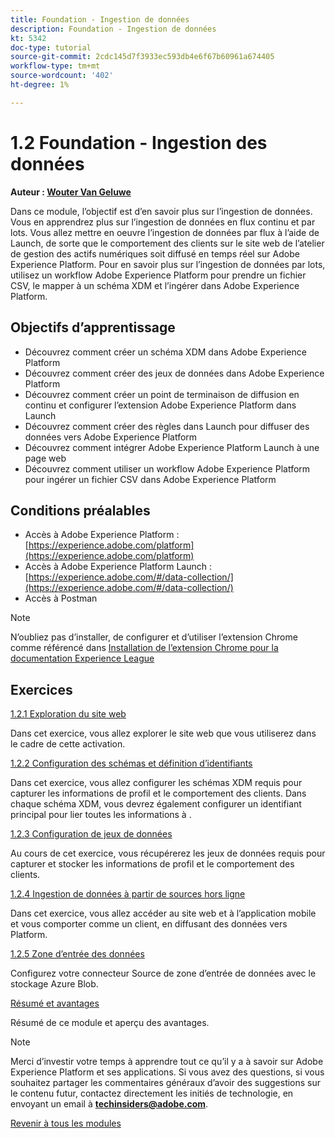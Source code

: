 ```yaml
---
title: Foundation - Ingestion de données
description: Foundation - Ingestion de données
kt: 5342
doc-type: tutorial
source-git-commit: 2cdc145d7f3933ec593db4e6f67b60961a674405
workflow-type: tm+mt
source-wordcount: '402'
ht-degree: 1%

---
```


# 1.2 Foundation - Ingestion des données

**Auteur : [Wouter Van Geluwe](https://www.linkedin.com/in/woutervangeluwe/)**

Dans ce module, l’objectif est d’en savoir plus sur l’ingestion de données. Vous en apprendrez plus sur l’ingestion de données en flux continu et par lots. Vous allez mettre en oeuvre l’ingestion de données par flux à l’aide de Launch, de sorte que le comportement des clients sur le site web de l’atelier de gestion des actifs numériques soit diffusé en temps réel sur Adobe Experience Platform. Pour en savoir plus sur l’ingestion de données par lots, utilisez un workflow Adobe Experience Platform pour prendre un fichier CSV, le mapper à un schéma XDM et l’ingérer dans Adobe Experience Platform.

## Objectifs d’apprentissage

- Découvrez comment créer un schéma XDM dans Adobe Experience Platform
- Découvrez comment créer des jeux de données dans Adobe Experience Platform
- Découvrez comment créer un point de terminaison de diffusion en continu et configurer l’extension Adobe Experience Platform dans Launch
- Découvrez comment créer des règles dans Launch pour diffuser des données vers Adobe Experience Platform
- Découvrez comment intégrer Adobe Experience Platform Launch à une page web
- Découvrez comment utiliser un workflow Adobe Experience Platform pour ingérer un fichier CSV dans Adobe Experience Platform

## Conditions préalables

- Accès à Adobe Experience Platform : [https://experience.adobe.com/platform](https://experience.adobe.com/platform)
- Accès à Adobe Experience Platform Launch : [https://experience.adobe.com/#/data-collection/](https://experience.adobe.com/#/data-collection/)
- Accès à Postman

>[!NOTE]
>
>N’oubliez pas d’installer, de configurer et d’utiliser l’extension Chrome comme référencé dans [Installation de l’extension Chrome pour la documentation Experience League](../../gettingstarted/gettingstarted/ex1.md)

## Exercices

[1.2.1 Exploration du site web](./ex1.md)

Dans cet exercice, vous allez explorer le site web que vous utiliserez dans le cadre de cette activation.

[1.2.2 Configuration des schémas et définition d’identifiants](./ex2.md)

Dans cet exercice, vous allez configurer les schémas XDM requis pour capturer les informations de profil et le comportement des clients. Dans chaque schéma XDM, vous devrez également configurer un identifiant principal pour lier toutes les informations à .

[1.2.3 Configuration de jeux de données](./ex3.md)

Au cours de cet exercice, vous récupérerez les jeux de données requis pour capturer et stocker les informations de profil et le comportement des clients.

[1.2.4 Ingestion de données à partir de sources hors ligne](./ex4.md)

Dans cet exercice, vous allez accéder au site web et à l’application mobile et vous comporter comme un client, en diffusant des données vers Platform.

[1.2.5 Zone d’entrée des données](./ex5.md)

Configurez votre connecteur Source de zone d’entrée de données avec le stockage Azure Blob.

[Résumé et avantages](./summary.md)

Résumé de ce module et aperçu des avantages.

>[!NOTE]
>
>Merci d’investir votre temps à apprendre tout ce qu’il y a à savoir sur Adobe Experience Platform et ses applications. Si vous avez des questions, si vous souhaitez partager les commentaires généraux d’avoir des suggestions sur le contenu futur, contactez directement les initiés de technologie, en envoyant un email à **techinsiders@adobe.com**.

[Revenir à tous les modules](../../../overview.md)
